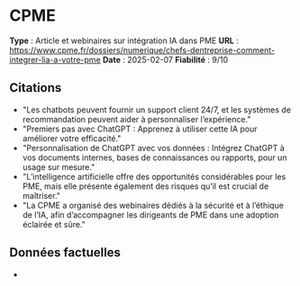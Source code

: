 # CPME

**Type** : Article et webinaires sur intégration IA dans PME
**URL** : https://www.cpme.fr/dossiers/numerique/chefs-dentreprise-comment-integrer-lia-a-votre-pme
**Date** : 2025-02-07
**Fiabilité** : 9/10

## Citations

* "Les chatbots peuvent fournir un support client 24/7, et les systèmes de recommandation peuvent aider à personnaliser l’expérience."
* "Premiers pas avec ChatGPT : Apprenez à utiliser cette IA pour améliorer votre efficacité."
* "Personnalisation de ChatGPT avec vos données : Intégrez ChatGPT à vos documents internes, bases de connaissances ou rapports, pour un usage sur mesure."
* "L’intelligence artificielle offre des opportunités considérables pour les PME, mais elle présente également des risques qu’il est crucial de maîtriser."
* "La CPME a organisé des webinaires dédiés à la sécurité et à l’éthique de l’IA, afin d’accompagner les dirigeants de PME dans une adoption éclairée et sûre."

## Données factuelles

- 
